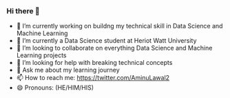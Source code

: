 ### Hi there 👋

- 🔭 I’m currently working on buildng my technical skill in Data Science and Machine Learning
- 🌱 I’m currently a Data Science student at Heriot Watt University
- 👯 I’m looking to collaborate on everything Data Science and Machine Learning projects
- 🤔 I’m looking for help with breaking technical concepts
- 💬 Ask me about my learning journey
- 📫 How to reach me: https://twitter.com/AminuLawal2
- 😄 Pronouns: (HE/HIM/HIS)

<!--
- ⚡ Fun fact: 
-->
